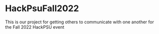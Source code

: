 # HackPsuFall2022
This is our project for getting others to communicate with one another for the Fall 2022 HackPSU event
